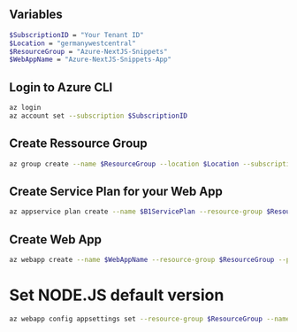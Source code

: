 ## Variables

```bash
$SubscriptionID = "Your Tenant ID"
$Location = "germanywestcentral"
$ResourceGroup = "Azure-NextJS-Snippets"
$WebAppName = "Azure-NextJS-Snippets-App"
```

## Login to Azure CLI

```bash
az login
az account set --subscription $SubscriptionID
```

## Create Ressource Group

```bash
az group create --name $ResourceGroup --location $Location --subscription $SubscriptionID
```

## Create Service Plan for your Web App

```bash
az appservice plan create --name $B1ServicePlan --resource-group $ResourceGroup --location $Location --sku B1 --subscription $SubscriptionID
```

## Create Web App

```bash
az webapp create --name $WebAppName --resource-group $ResourceGroup --plan $B1ServicePlan --runtime "NODE:20LTS" --https-only true --public-network-access Enabled --subscription $SubscriptionID
```

# Set NODE.JS default version

```bash
az webapp config appsettings set --resource-group $ResourceGroup --name $WebAppName --settings WEBSITE_NODE_DEFAULT_VERSION=~20
```

